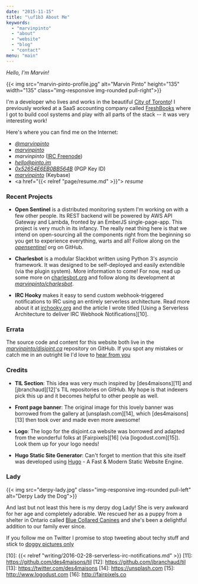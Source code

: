 ```yaml
---
date: "2015-11-15"
title: "\uf1b3 About Me"
keywords:
  - "marvinpinto"
  - "about"
  - "website"
  - "blog"
  - "contact"
menu: "main"
---
```


<i class="fa fa-hand-peace-o"> Hello, I'm Marvin!</i>

{{< img src="marvin-pinto-profile.jpg" alt="Marvin Pinto" height="135" width="135" class="img-responsive img-rounded pull-right">}}

I'm a developer who lives and works in the beautiful [City of Toronto][2]! I
previously worked at a SaaS accounting company called [FreshBooks][7] where I
got to build cool systems and play with all parts of the stack -- it was very
interesting work!

Here's where you can find me on the Internet:

- <a href="https://twitter.com/marvinpinto"><i class="fa fa-twitter"> @marvinpinto</i></a>
- <a href="https://github.com/marvinpinto"><i class="fa fa-github"> marvinpinto</i></a>
- <i class="fa fa-comment-o"> marvinpinto</i> ([IRC Freenode][5])
- <i class="fa fa-envelope-o"> hello@pinto.im</i>
- <a href="https://pgp.mit.edu/pks/lookup?op=get&search=0x52654E6EB0BB564B"><i class="fa fa-id-badge"> 0x52654E6EB0BB564B</i></a> (PGP Key ID)
- <a href="https://keybase.io/marvinpinto"><i class="fa fa-key"> marvinpinto</i></a> (Keybase)
- <a href="{{< relref "page/resume.md" >}}"><i class="fa fa-user-plus"> resume</i></a>



### <i class="fa fa-graduation-cap"></i> Recent Projects

- **Open Sentinel** is a distributed monitoring system I'm working on with a
few other people. Its REST backend will be powered by AWS API Gateway and
Lambda, fronted by an EmberJS single-page-app. This project is very much in its
infancy. The really neat thing here is that we intend on open-sourcing all the
components right from the beginning so you get to experience everything, warts
and all! Follow along on the <a href="https://github.com/opensentinel"><i
class="fa fa-github"> opensentinel</i></a> org on GitHub.

- **Charlesbot** is a modular Slackbot written using Python 3's asyncio
framework. It was designed to be self-deployed and easily extendible (via the
plugin system). More information to come! For now, read up some more on
[charlesbot.org][8] and follow along its development at <a
href="https://github.com/marvinpinto/charlesbot"><i class="fa fa-github">
marvinpinto/charlesbot</i></a>.

- **IRC Hooky** makes it easy to send custom webhook-triggered notifications to
IRC using an entirely serverless architecture. Read more about it at
[irchooky.org][9] and the article I wrote titled [Using a Serverless
Architecture to deliver IRC Webhook Notifications][10].



### <i class="fa fa-pencil-square-o"></i> Errata

The source code and content for this website both live in the <a
href="https://github.com/marvinpinto/disjoint.ca"><i class="fa fa-github">
marvinpinto/disjoint.ca</i></a> repository on GitHub. If you spot any mistakes
or catch me in an outright lie I'd love to [hear from you][4] <i class="fa
fa-thumbs-o-up"></i>



### <i class="fa fa-bullhorn"></i> Credits

- **TIL Section**: This idea was very much inspired by [des4maisons][11] and
[jbranchaud][12]'s TIL repositories on GitHub. My hope is that indexers pick
this up and it becomes helpful to other people as well.

- **Front page banner**: The original image for this lovely banner was borrowed
from the gallery at [unsplash.com][14], which [des4maisons][13] then took over
and made even more awesome!

- **Logo**: The logo for the disjoint.ca website was borrowed and adapted from
the wonderful folks at [Fairpixels][16] (via [logodust.com][15]). Look them up
for your logo needs!

- **Hugo Static Site Generator**: Can't forget to mention that this site itself
was developed using [Hugo][3] - A Fast & Modern Static Website Engine.



### <i class="fa fa-paw"></i> Lady

{{< img src="derpy-lady.jpg" class="img-responsive img-rounded pull-left" alt="Derpy Lady the Dog">}}

And last but not least this here is my derpy dog Lady! She is very awkward for
her age and completely adorable. We rescued her as a puppy from a shelter in
Ontario called [Blue Collared Canines][6] and she's been a delightful addition
to our family ever since.

If you follow me on Twitter I promise to stop tweeting about techy stuff and
stick to [doggy pictures only][1] <i class="fa fa-hand-spock-o"></i>



[1]: https://twitter.com/search?q=Lady%20OR%20dog%20from%3Amarvinpinto
[2]: https://www.google.com/search?tbm=isch&q=toronto+streets
[3]: https://gohugo.io
[4]: https://github.com/marvinpinto/disjoint.ca/issues
[5]: https://webchat.freenode.net
[6]: https://www.facebook.com/BlueCollaredCanines
[7]: https://www.freshbooks.com
[8]: https://charlesbot.org
[9]: https://irchooky.org
[10]: {{< relref "writing/2016-02-28-serverless-irc-notifications.md" >}}
[11]: https://github.com/des4maisons/til
[12]: https://github.com/jbranchaud/til
[13]: https://twitter.com/des4maisons
[14]: https://unsplash.com
[15]: http://www.logodust.com
[16]: http://fairpixels.co
